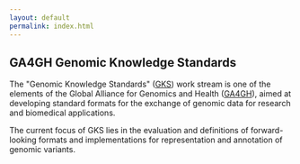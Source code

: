 ```yaml
---
layout: default
permalink: index.html
---
```

## GA4GH Genomic Knowledge Standards

The "Genomic Knowledge Standards" ([GKS](http://ga4gh-gks.github.io)) work stream is one of the elements of the Global Alliance for Genomics and Health ([GA4GH](http://ga4gh.org)), aimed at developing standard formats for the exchange of genomic data for research and biomedical applications.

The current focus of GKS lies in the evaluation and definitions of forward-looking formats and implementations for representation and annotation of genomic variants.
